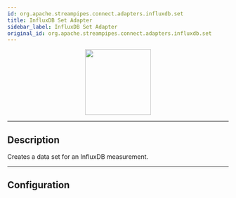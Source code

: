 ```yaml
---
id: org.apache.streampipes.connect.adapters.influxdb.set
title: InfluxDB Set Adapter
sidebar_label: InfluxDB Set Adapter
original_id: org.apache.streampipes.connect.adapters.influxdb.set
---
```


<!--
  ~ Licensed to the Apache Software Foundation (ASF) under one or more
  ~ contributor license agreements.  See the NOTICE file distributed with
  ~ this work for additional information regarding copyright ownership.
  ~ The ASF licenses this file to You under the Apache License, Version 2.0
  ~ (the "License"); you may not use this file except in compliance with
  ~ the License.  You may obtain a copy of the License at
  ~
  ~    http://www.apache.org/licenses/LICENSE-2.0
  ~
  ~ Unless required by applicable law or agreed to in writing, software
  ~ distributed under the License is distributed on an "AS IS" BASIS,
  ~ WITHOUT WARRANTIES OR CONDITIONS OF ANY KIND, either express or implied.
  ~ See the License for the specific language governing permissions and
  ~ limitations under the License.
  ~
  -->



<p align="center"> 
    <img src="/img/pipeline-elements/org.apache.streampipes.connect.adapters.influxdb.set/icon.png" width="150px;" class="pe-image-documentation"/>
</p>

***

## Description
Creates a data set for an InfluxDB measurement.

***

## Configuration



